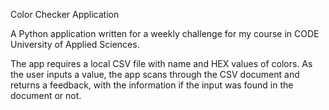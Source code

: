 Color Checker Application

A Python application written for a weekly challenge for my course in CODE University of Applied Sciences. 

The app requires a local CSV file with name and HEX values of colors. As the user inputs a value, the app scans through the CSV document and returns a feedback, with the information if the input was found in the document or not.
